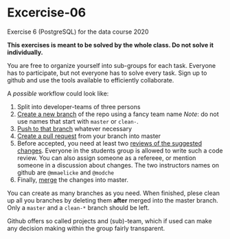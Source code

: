 # Excercise-06
Exercise 6 (PostgreSQL) for the data course 2020

**This exercises is meant to be solved by the whole class. Do not solve it individually.**

You are free to organize yourself into sub-groups for each task. Everyone has to participate, but not everyone has to solve every task. Sign up to github and use the tools available to efficiently collaborate.

A *possible* workflow could look like:

1. Split into developer-teams of three persons
2. [Create a new branch](https://help.github.com/en/github/collaborating-with-issues-and-pull-requests/about-branches) of the repo using a fancy team name *Note*: do not use names that start with ``master`` or ``clean-``.
3. [Push to that branch](https://help.github.com/en/github/using-git/pushing-commits-to-a-remote-repository) whatever necessary
4. [Create a pull request](https://help.github.com/en/github/collaborating-with-issues-and-pull-requests/about-pull-requests) from your branch into master
5. Before accepted, you need at least two [reviews of the suggested changes](https://help.github.com/en/github/collaborating-with-issues-and-pull-requests/about-pull-request-reviews). Everyone in the students group is allowed to write such a code review. You can also assign someone as a refereee, or mention someone in a discussion about changes. The two instructors names on github are ``@mmaelicke`` and ``@modche``
6. Finally, [merge](https://help.github.com/en/github/collaborating-with-issues-and-pull-requests/about-pull-request-merges) the changes into master. 

You can create as many branches as you need. When finished, plese clean up all you branches by deleting them **after** merged into the master branch. Only a ``master`` and a ``clean-*`` branch should be left.

Github offers so called projects and (sub)-team, which if used can make any decision making within the group fairly transparent. 
